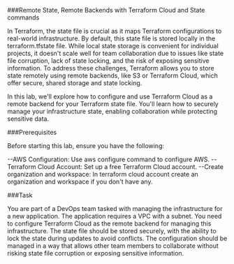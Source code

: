 ###Remote State, Remote Backends with Terraform Cloud and State commands

In Terraform, the state file is crucial as it maps Terraform configurations to real-world infrastructure. By default, this state file is stored locally in the terraform.tfstate file. While local state storage is convenient for individual projects, it doesn't scale well for team collaboration due to issues like state file corruption, lack of state locking, and the risk of exposing sensitive information. To address these challenges, Terraform allows you to store state remotely using remote backends, like S3 or Terraform Cloud, which offer secure, shared storage and state locking.

In this lab, we'll explore how to configure and use Terraform Cloud as a remote backend for your Terraform state file. You'll learn how to securely manage your infrastructure state, enabling collaboration while protecting sensitive data.


###Prerequisites

Before starting this lab, ensure you have the following:

--AWS Configuration: Use aws configure command to configure AWS.
--Terraform Cloud Account: Set up a free Terraform Cloud account.
--Create organization and workspace: In terraform cloud account create an organization and workspace if you don't have any.

###Task

You are part of a DevOps team tasked with managing the infrastructure for a new application. The application requires a VPC with a subnet. You need to configure Terraform Cloud as the remote backend for managing this infrastructure. The state file should be stored securely, with the ability to lock the state during updates to avoid conflicts. The configuration should be managed in a way that allows other team members to collaborate without risking state file corruption or exposing sensitive information.